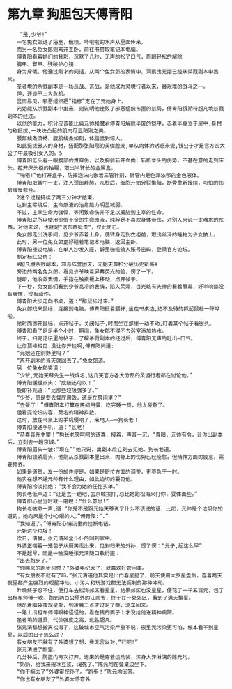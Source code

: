 # 第九章 狗胆包天傅青阳
        “是,少爷!”
       一名兔女郎进了浴室，俄顷，哗啦啦的水声从里面传来。
       而另一名兔女郎则离开主卧，前往书房取笔记本电脑。
       傅青阳看着她们的背影，沉默了几秒，无声的松了口气，眉眼轻松的解除
       胸甲、臂甲、残破护心镜.
       身为斥候，他通过刚才的问话，从两个兔女郎的表情中，洞察出元始已经从杀戮副本中出来。
       圣者境的杀戮副本是一场恶战、苦战，是他成为灵境行者以来，最艰难的战斗之一。
       但，还谈不上大危机。
       显而易见，邪恶组织把“指标”定在了元始身上。
       元始能从杀戮副本中出来，则说明他挫败了邪恶组织布置的杀局，傅青阳很期待超凡境杀戮副本的经过。
       以他的能力，积分应该能比肩元帅和魔君傅青阳解除半废的铠甲，赤着半身立于屋中,身材匀称挺拔,一块块凸起的肌肉尽显阳刚之美。
       腰部线条流畅，腹肌线条如刻，体脂低到惊人。
       如此挺拔傲人的身材，搭配那张阳刚的英俊脸庞,单从肉体的诱惑来说,钱公子才是官方四大公子中最吸引女人的。5
       傅青阳低头看一眼腹部的贯穿伤，以及胸前斩开血肉，斩断骨头的伤势，不甚在意的走到床头，拉开床头柜的抽屣，取出半臂长的金属盒。
       “啪嗒!”他打开盒子，防摔泡沫内嵌着三管针剂，针管内是色泽浓郁的金色液体。
       傅青阳取其中一支，注入颈部静脉，几秒后，细胞开始分裂繁殖，断骨重新接续，可怕的伤势缓慢愈合。
       2这个过程持续了两三分钟才结束。
       达到主宰境后，生命原液的治愈能力明显减弱。
       不过，主宰生命力强悍，等闲致命伤并不足以威胁到主宰的性命。
       傅青阳之所以使用价值干金的生命原液，纯粹是不喜欢身体带伤，对别人来说一支难求的东西，对他来说，也就是“这东西挺贵”，仅此而已。
       兔女郎走出洗手间，见少爷赤着上身，便转身走到衣柜前，取出丝滑的睡袍为少女披上。
       此时，另一位兔女郎正好碰着笔记本电脑，返回主卧。
       傅青阳接过电脑，在单人沙发入座，僻里啪啦输入账号密码，登录官方论坛。
       制定标红公告：
       #超凡境杀戮副本，邪恶阵营团灭，元始天尊积分破历史新高#
       旁边的两名兔女郎，看见少爷映着屏幕荧光的脸，愣了一下。
       旋即，他收敛表情，手指在触摸板上移动，点开帖子。
       下一秒，兔女郎们看到少爷高冷的表情，陷入呆滞，目光略有失神的看着屏幕，好半响都没有表情，没有动作。
       傅青阳大步走向书桌，道：“那鼠标过来。”
       兔女郎找来鼠标，连接到电脑。傅青阳挺着腰杆,坐在书桌边,迫不及待的抓起鼠标一阵哗啦。
       他时而挪开鼠标，点开帖子，关闭帖子,时而坐在那里一动不动,盯着某个帖子看很久。
       傅青阳看了足足半个小时，期间，兔女郎不得不去浴室添加热水。
       终于，扫完论坛里的帖子，了解杀戮副本的经过后，傅青阳无声的吐出—口气。
       让你顶峰相见,没让你开挂啊,傅青阳问道:
       “元始还在别野里吗？”
       “离开副本的当天就回去了。”兔女郎道。
       另一位兔女郎笑道：
       “少爷,元始天尊先生一战成名,这几天官方各大分部的灵境行者都在讨论他。”
       傅青阳缓缓点头：“成绩还可以！”
       旋即补充道：“比那些垃圾强多了。”
       “少爷，您是要去餐厅用饭，还是在房间里？”
       “去餐厅！”傅青阳本打算在房间用餐，吃完睡一觉，他太疲惫了。
       但看完论坛内容，莫名的精神抖数。
       这时，放在书桌上的手机便响了，来电人—一狗长老！
       傅青阳接通手机，道：“长老!
       “恭喜晋升主宰！”狗长老笑呵呵的道喜，接着，声音一沉，“青阳，元帅有令，让你出副本后，立刻去一趟京城。”
       傅青阳眉头一皱:“现在”“她只说，出副本后立刻去见她。狗长老道。
       傅青阳锁紧眉头，他刚从杀戮副本里出来，肉身上的伤势已经疫愈，但精神方面的疲意，需要修养。
       如果是道贺，发一份邮件便是。如果是职位方面的调整，更不急于一时。
       他实在想不通元帅有什么理由，如此迫切的要见他。
       傅青阳冷淡拒绝：“我不会为她的任性买单。”
       狗长老低声道：“还是去一趟吧,去京城挨打,总比她跑松海来打你，要体面些。”
       傅青阳心里当时就一咯瞪：“什么意思!”
       狗长老咳嗽一声,道:“你是不是跟元始天尊说了什么不该说的话，比如，元帅是个垃圾你知道的，她向来是个小心眼的人。”傅青阳:“.”
       “我知道了。”傅青阳心情沉重的挂断电话。
       元始这个垃圾！
       次日，清晨，张元清风尘仆仆的回到家中。
       外婆正端着一笼包子从厨房走出来，见到归来的外孙，愣了愣：“元子,起这么早”
       不是起早，而是一晚没睡张元清随口敷衍道：
       “出去跑步了。”
       “你哪来的跑步习惯？”外婆年纪大了，就喜欢好管闲事。
       “有女朋友不就有了吗。”张元清道他其实是出门看星星了，前天使用大罗星盘后，连着两天夜里都产生强烈的观星冲动，小污片和玩游戏都无法扼制的那种冲动。
       昨晚终于忍不住，便打车去松海郊区看星星，结果郊区也没星星，便花了一千五百元，包了出租车师傅一晚，跑到两百公里外的江南省，终于在一处郊区，看到了满天繁星。
       他昂着脑袋夜观星象，到凌晨三点才过足了瘾，驱车回来。
       一路上出租车师傅眼神怪怪的，看在钱的面子上才没给他送精神病院。
       圣者境的道具，代价强度之高，远胜超凡。
       张元清都想搬离松海了，这破城市空气污染严重不说，夜里光污染更可怕，根本看不到星星，以后的日子怎么过？
       有女朋友不就有了外婆想了想，竟无言以对,“行吧!”
       张元清进了卧室。
       几分钟后，防盗门再次打开，进来的是穿着运动装，浑身大汗淋漓的陈元均。
       “奶奶，给我来碗冰豆浆，渴死了。”陈元均在餐桌边坐下。
       “你干嘛去了”外婆审视孙子。“跑步！”陈元均回答。
       “你也有女朋友了”外婆大感意外